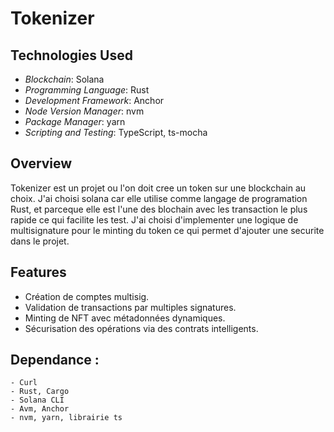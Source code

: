 # Tokenizer

## Technologies Used
- *Blockchain*: Solana
- *Programming Language*: Rust
- *Development Framework*: Anchor
- *Node Version Manager*: nvm
- *Package Manager*: yarn
- *Scripting and Testing*: TypeScript, ts-mocha

## Overview
Tokenizer est un projet ou l'on doit cree un token sur une blockchain au choix. J'ai choisi solana car elle utilise comme langage de programation Rust, et parceque elle est l'une des blochain avec les transaction le plus rapide ce qui facilite les test. J'ai choisi d'implementer une logique de multisignature pour le minting du token ce qui permet d'ajouter une securite dans le projet.

## Features
- Création de comptes multisig.
- Validation de transactions par multiples signatures.
- Minting de NFT avec métadonnées dynamiques.
- Sécurisation des opérations via des contrats intelligents.

## Dependance :
    - Curl
    - Rust, Cargo
    - Solana CLI
    - Avm, Anchor
    - nvm, yarn, librairie ts


